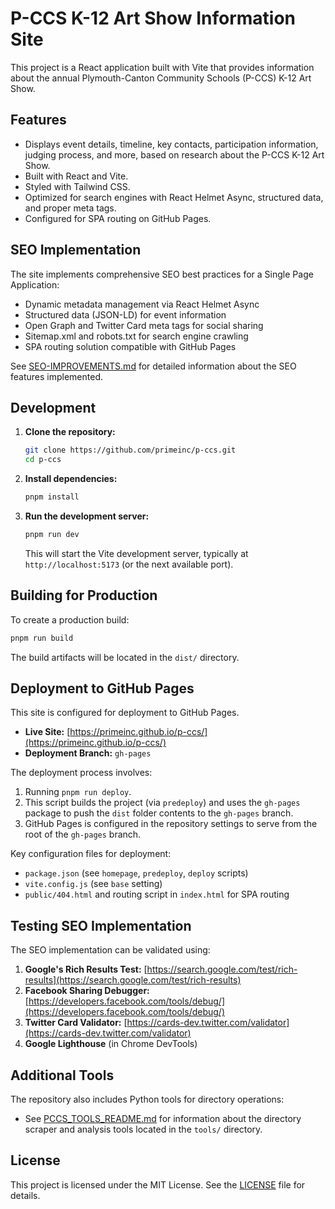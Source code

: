 # P-CCS K-12 Art Show Information Site

This project is a React application built with Vite that provides information about the annual Plymouth-Canton Community Schools (P-CCS) K-12 Art Show.

## Features

*   Displays event details, timeline, key contacts, participation information, judging process, and more, based on research about the P-CCS K-12 Art Show.
*   Built with React and Vite.
*   Styled with Tailwind CSS.
*   Optimized for search engines with React Helmet Async, structured data, and proper meta tags.
*   Configured for SPA routing on GitHub Pages.

## SEO Implementation

The site implements comprehensive SEO best practices for a Single Page Application:

*   Dynamic metadata management via React Helmet Async
*   Structured data (JSON-LD) for event information
*   Open Graph and Twitter Card meta tags for social sharing
*   Sitemap.xml and robots.txt for search engine crawling
*   SPA routing solution compatible with GitHub Pages

See [SEO-IMPROVEMENTS.md](./SEO-IMPROVEMENTS.md) for detailed information about the SEO features implemented.

## Development

1.  **Clone the repository:**
    ```bash
    git clone https://github.com/primeinc/p-ccs.git
    cd p-ccs
    ```
2.  **Install dependencies:**
    ```bash
    pnpm install
    ```
3.  **Run the development server:**
    ```bash
    pnpm run dev
    ```
    This will start the Vite development server, typically at `http://localhost:5173` (or the next available port).

## Building for Production

To create a production build:
```bash
pnpm run build
```
The build artifacts will be located in the `dist/` directory.

## Deployment to GitHub Pages

This site is configured for deployment to GitHub Pages.

*   **Live Site:** [https://primeinc.github.io/p-ccs/](https://primeinc.github.io/p-ccs/)
*   **Deployment Branch:** `gh-pages`

The deployment process involves:
1.  Running `pnpm run deploy`.
2.  This script builds the project (via `predeploy`) and uses the `gh-pages` package to push the `dist` folder contents to the `gh-pages` branch.
3.  GitHub Pages is configured in the repository settings to serve from the root of the `gh-pages` branch.

Key configuration files for deployment:
*   `package.json` (see `homepage`, `predeploy`, `deploy` scripts)
*   `vite.config.js` (see `base` setting)
*   `public/404.html` and routing script in `index.html` for SPA routing

## Testing SEO Implementation

The SEO implementation can be validated using:

1. **Google's Rich Results Test:** [https://search.google.com/test/rich-results](https://search.google.com/test/rich-results)
2. **Facebook Sharing Debugger:** [https://developers.facebook.com/tools/debug/](https://developers.facebook.com/tools/debug/)
3. **Twitter Card Validator:** [https://cards-dev.twitter.com/validator](https://cards-dev.twitter.com/validator)
4. **Google Lighthouse** (in Chrome DevTools)

## Additional Tools

The repository also includes Python tools for directory operations:
*   See [PCCS_TOOLS_README.md](./PCCS_TOOLS_README.md) for information about the directory scraper and analysis tools located in the `tools/` directory.

## License

This project is licensed under the MIT License. See the [LICENSE](./LICENSE) file for details.

